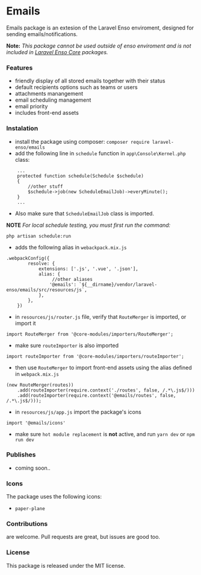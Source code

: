 # Emails

Emails package is an extesion of the Laravel Enso enviroment, designed for sending emails/notifications.

**Note:** *This package cannot be used outside of enso enviroment and is not included in [Laravel Enso Core](https://github.com/laravel-enso/Core) packages.*

### Features
* friendly display of all stored emails together with their status
* default recipients options such as teams or users
* attachments manangement
* email scheduling management
* email priority
* includes front-end assets

### Instalation
* install the package using composer: `composer require laravel-enso/emails`
* add the following line in `schedule` function in `app\Console\Kernel.php` class:
```
    ...
    protected function schedule(Schedule $schedule)
    {
        //other stuff
        $schedule->job(new ScheduleEmailJob)->everyMinute();
    }
    ...
```
* Also make sure that `ScheduleEmailJob` class is imported.

**NOTE** *For local schedule testing, you must first run the command:*
```
php artisan schedule:run
```
* adds the following alias in `webackpack.mix.js`
```
.webpackConfig({
        resolve: {
            extensions: ['.js', '.vue', '.json'],
            alias: {
                 //other aliases
                '@emails': `${__dirname}/vendor/laravel-enso/emails/src/resources/js`,
            },
        },
    })
```
* in `resources/js/router.js` file, verify that `RouteMerger` is imported, or import it

`import RouteMerger from '@core-modules/importers/RouteMerger';`

* make sure `routeImporter` is also imported

`import routeImporter from '@core-modules/importers/routeImporter';`

* then use `RouteMerger` to import front-end assets using the alias defined in `webpack.mix.js`

```
(new RouteMerger(routes))
    .add(routeImporter(require.context('./routes', false, /.*\.js$/)))
    .add(routeImporter(require.context('@emails/routes', false, /.*\.js$/)));
```

* in `resources/js/app.js` import the package's icons

`import '@emails/icons'`

* make sure `hot module replacement` is **not** active, and run `yarn dev` or `npm run dev`

### Publishes
* coming soon..

### Icons
The package uses the following icons:
* `paper-plane`

### Contributions

are welcome. Pull requests are great, but issues are good too.

### License

This package is released under the MIT license.


